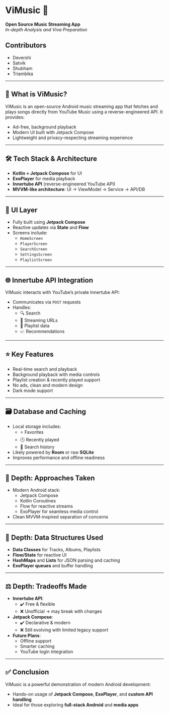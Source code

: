 # ViMusic 🎵
**Open Source Music Streaming App**  
*In-depth Analysis and Viva Preparation*

## Contributors
- Devershi  
- Satvik  
- Shubham  
- Triambika  

---

## 📱 What is ViMusic?
ViMusic is an open-source Android music streaming app that fetches and plays songs directly from YouTube Music using a reverse-engineered API. It provides:
- Ad-free, background playback
- Modern UI built with Jetpack Compose
- Lightweight and privacy-respecting streaming experience

---

## 🛠️ Tech Stack & Architecture
- **Kotlin + Jetpack Compose** for UI
- **ExoPlayer** for media playback
- **Innertube API** (reverse-engineered YouTube API)
- **MVVM-like architecture**: UI → ViewModel → Service → API/DB

---

## 🎨 UI Layer
- Fully built using **Jetpack Compose**
- Reactive updates via **State** and **Flow**
- Screens include:
  - `HomeScreen`
  - `PlayerScreen`
  - `SearchScreen`
  - `SettingsScreen`
  - `PlaylistScreen`

---

## 🌐 Innertube API Integration
ViMusic interacts with YouTube’s private Innertube API:
- Communicates via `POST` requests
- Handles:
  - 🔍 Search
  - 🎵 Streaming URLs
  - 📜 Playlist data
  - 📈 Recommendations

---

## ⭐ Key Features
- Real-time search and playback
- Background playback with media controls
- Playlist creation & recently played support
- No ads, clean and modern design
- Dark mode support

---

## 🗃️ Database and Caching
- Local storage includes:
  - ⭐ Favorites
  - 🕓 Recently played
  - 🔎 Search history
- Likely powered by **Room** or raw **SQLite**
- Improves performance and offline readiness

---

## 🧠 Depth: Approaches Taken
- Modern Android stack:
  - Jetpack Compose
  - Kotlin Coroutines
  - Flow for reactive streams
  - ExoPlayer for seamless media control
- Clean MVVM-inspired separation of concerns

---

## 🧩 Depth: Data Structures Used
- **Data Classes** for Tracks, Albums, Playlists
- **Flow/State** for reactive UI
- **HashMaps** and **Lists** for JSON parsing and caching
- **ExoPlayer queues** and buffer handling

---

## ⚖️ Depth: Tradeoffs Made
- **Innertube API**:
  - ✔️ Free & flexible
  - ❌ Unofficial → may break with changes
- **Jetpack Compose**:
  - ✔️ Declarative & modern
  - ❌ Still evolving with limited legacy support
- **Future Plans**:
  - Offline support
  - Smarter caching
  - YouTube login integration

---

## ✅ Conclusion
ViMusic is a powerful demonstration of modern Android development:
- Hands-on usage of **Jetpack Compose**, **ExoPlayer**, and **custom API handling**
- Ideal for those exploring **full-stack Android** and **media apps**
